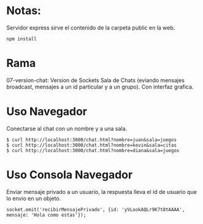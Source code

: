 # Notas:

Servidor express sirve el contenido de la carpeta public en la web.

```
npm install
```

# Rama

07-version-chat: Version de Sockets Sala de Chats (eviando mensajes broadcast, mensajes a un id particular y a un grupo). Con interfaz grafica.

# Uso Navegador

Conectarse al chat con un nombre y a una sala.

```
$ curl http://localhost:3000/chat.html?nombre=juan&sala=juegos
$ curl http://localhost:3000/chat.html?nombre=kevin&sala=citas
$ curl http://localhost:3000/chat.html?nombre=diana&sala=juegos

```

# Uso Consola Navegador

Enviar mensaje privado a un usuario, la respuesta lleva el id de usuario que lo envio en un objeto.

```
socket.emit('recibirMensajePrivado', {id: 'yVLookAQLr9K7t8tAAAA', mensaje: 'Hola como estas'});
```
